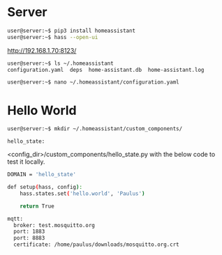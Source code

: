 # Server

```sh
user@server:~$ pip3 install homeassistant
user@server:~$ hass --open-ui
```

http://192.168.1.70:8123/

```sh
user@server:~$ ls ~/.homeassistant
configuration.yaml  deps  home-assistant.db  home-assistant.log
```

```sh
user@server:~$ nano ~/.homeassistant/configuration.yaml
```

# Hello World

```sh
user@server:~$ mkdir ~/.homeassistant/custom_components/
```

```
hello_state:
```

<config_dir>/custom_components/hello_state.py with the below code to test it locally.

```sh
DOMAIN = 'hello_state'

def setup(hass, config):
    hass.states.set('hello.world', 'Paulus')

    return True
```   

```sh
mqtt:
  broker: test.mosquitto.org
  port: 1883
  port: 8883
  certificate: /home/paulus/downloads/mosquitto.org.crt
```